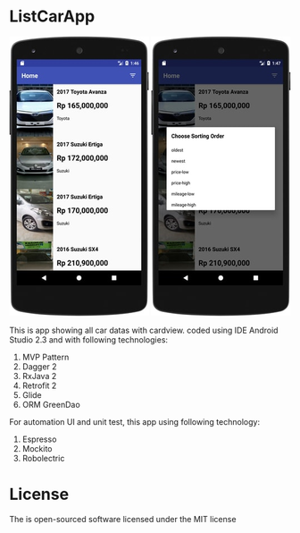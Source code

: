 # ListCarApp
![Alt text](https://github.com/astroidnu/ListCarApp/blob/master/ss1.jpg "List car")
![Alt text](https://github.com/astroidnu/ListCarApp/blob/master/ss2.jpg "Sorting Dialog")

This is app showing all car datas with cardview. coded using IDE Android Studio 2.3 and with following technologies: 

1. MVP Pattern
2. Dagger 2
3. RxJava 2
4. Retrofit 2
5. Glide 
6. ORM GreenDao

For automation UI and unit test, this app using following technology:
1. Espresso
2. Mockito
3. Robolectric

# License

The is open-sourced software licensed under the MIT license

